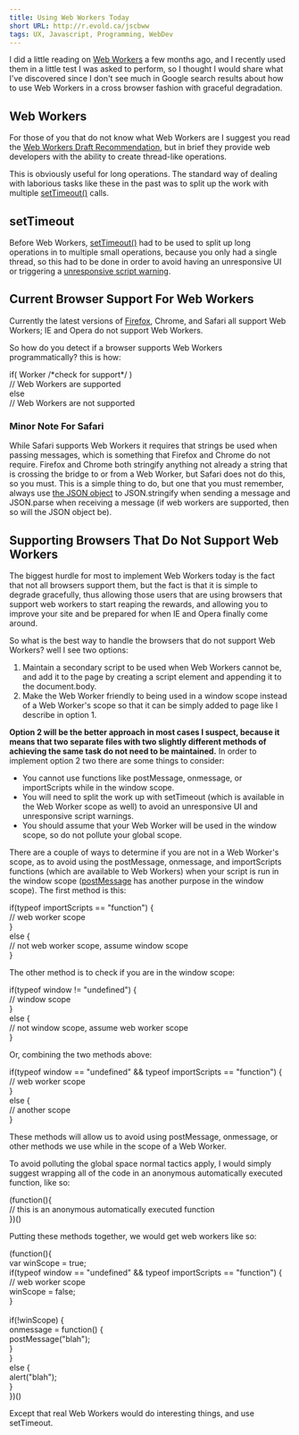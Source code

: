 ```yaml
---
title: Using Web Workers Today
short URL: http://r.evold.ca/jscbww
tags: UX, Javascript, Programming, WebDev
---
```

I did a little reading on <a title="Web Workers Specification - WHATWG" rel="external" target="_blank" rev="vote-for" href="http://www.whatwg.org/specs/web-workers/current-work/">Web Workers</a> a few months ago, and I recently used them in a little test I was asked to perform, so I thought I would share what I've discovered since I don't see much in Google search results about how to use Web Workers in a cross browser fashion with graceful degradation.
</p>

<h2>Web Workers</h2>
<p>
For those of you that do not know what Web Workers are I suggest you read the <a title="Web Workers Specification - WHATWG" rel="external" target="_blank" rev="vote-for" href="http://www.whatwg.org/specs/web-workers/current-work/">Web Workers Draft Recommendation</a>, but in brief they provide web developers with the ability to create thread-like operations.</p>

<p>
This is obviously useful for long operations. The standard way of dealing with laborious tasks like these in the past was to split up the work with multiple <a title="setTimeout - MDC" rel="external nofollow" rev="vote-for" target="_blank" href="https://developer.mozilla.org/en/DOM/window.setTimeout">setTimeout()</a> calls.
</p>

<h2>setTimeout</h2>

<p>
Before Web Workers, <a title="setTimeout - MDC" rel="external nofollow" rev="vote-for" target="_blank" href="https://developer.mozilla.org/en/DOM/window.setTimeout">setTimeout()</a> had to be used to split up long operations in to multiple small operations, because you only had a single thread, so this had to be done in order to avoid having an unresponsive UI or triggering a <a title="Unresponsive Script Warning" rel="external nofollow" rev="vote-for" target="_blank" href="http://kb.mozillazine.org/Unresponsive_Script_Warning">unresponsive script warning</a>.
</p>

<h2>Current Browser Support For Web Workers</h2>
<p>
Currently the latest versions of <a title="Firefox" rel="external nofollow" rev="vote-for" href="www.mozilla.com/firefox/">Firefox</a>, Chrome, and Safari all support Web Workers; IE and Opera do not support Web Workers.
</p>

<p>
So how do you detect if a browser supports Web Workers programmatically? this is how:
</p><div class="code">if( Worker /*check for support*/ )<br>
  // Web Workers are supported<br>
else<br>
  // Web Workers are not supported</div>
<p></p>

<h3>Minor Note For Safari</h3>

<p>
While Safari supports Web Workers it requires that strings be used when passing messages, which is something that Firefox and Chrome do not require. Firefox and Chrome both stringify anything not already a string that is crossing the bridge to or from a Web Worker, but Safari does not do this, so you must. This is a simple thing to do, but one that you must remember, always use <a title="JSON - MDC" rel="external" rev="vote-for" target="_blank" href="https://developer.mozilla.org/en/JSON">the JSON object</a> to JSON.stringify when sending a message and JSON.parse when receiving a message (if web workers are supported, then so will the JSON object be).
</p>

<h2>Supporting Browsers That Do Not Support Web Workers</h2>
<p>
The biggest hurdle for most to implement Web Workers today is the fact that not all browsers support them, but the fact is that it is simple to degrade gracefully, thus allowing those users that are using browsers that support web workers to start reaping the rewards, and allowing you to improve your site and be prepared for when IE and Opera finally come around.
</p>
<p>
So what is the best way to handle the browsers that do not support Web Workers? well I see two options:
</p><ol>
<li>Maintain a secondary script to be used when Web Workers cannot be, and add it to the page by creating a script element and appending it to the document.body.</li>
<li>Make the Web Worker friendly to being used in a window scope instead of a Web Worker's scope so that it can be simply added to page like I describe in option 1.</li>
</ol>
<p></p>
<p>
<b>Option 2 will be the better approach in most cases I suspect, because it means that two separate files with two slightly different methods of achieving the same task do not need to be maintained.</b> In order to implement option 2 two there are some things to consider:
</p><ul>
<li>
You cannot use functions like postMessage, onmessage, or importScripts while in the window scope.
</li>
<li>
You will need to split the work up with setTimeout (which is available in the Web Worker scope as well) to avoid an unresponsive UI and unresponsive script warnings.
</li>
<li>
You should assume that your Web Worker will be used in the window scope, so do not pollute your global scope.
</li>
</ul>
<p></p>
<p>
There are a couple of ways to determine if you are not in a Web Worker's scope, as to avoid using the postMessage, onmessage, and importScripts functions (which are available to Web Workers) when your script is run in the window scope (<a title="window.postMessage - MDC" rel="external nofollow" target="_blank" href="https://developer.mozilla.org/en/DOM/window.postMessage">postMessage</a> has another purpose in the window scope). The first method is this:</p>
<div class="code">if(typeof importScripts == "function") {<br>
 // web worker scope<br>
}<br>
else {<br>
  // not web worker scope, assume window scope<br>
}</div><p>
The other method is to check if you are in the window scope:</p>
<div class="code">if(typeof window != "undefined") {<br>
  // window scope<br>
}<br>
else {<br>
  // not window scope, assume web worker scope<br>
}</div><p>
Or, combining the two methods above:</p>
<div class="code">if(typeof window == "undefined" &amp;&amp; typeof importScripts == "function") {<br>
  // web worker scope<br>
}<br>
else {<br>
  // another scope<br>
}</div><p>
These methods will allow us to avoid using postMessage, onmessage, or other methods we use while in the scope of a Web Worker.
</p>
<p>
To avoid polluting the global space normal tactics apply, I would simply suggest wrapping all of the code in an anonymous automatically executed function, like so:</p>
<div class="code">(function(){<br>
  // this is an anonymous automatically executed function<br>
})()</div>
<p>
Putting these methods together, we would get web workers like so:</p>
<div class="code">(function(){<br>
  var winScope = true;<br>
  if(typeof window == "undefined" &amp;&amp; typeof importScripts == "function") {<br>
    // web worker scope<br>
    winScope = false;<br>
  }<br>
  <br>
  if(!winScope) {<br>
    onmessage = function() {<br>
      postMessage("blah");<br>
    }<br>
  }<br>
  else {<br>
    alert("blah");<br>
  }<br>
})()</div><p>
Except that real Web Workers would do interesting things, and use setTimeout.
</p>
